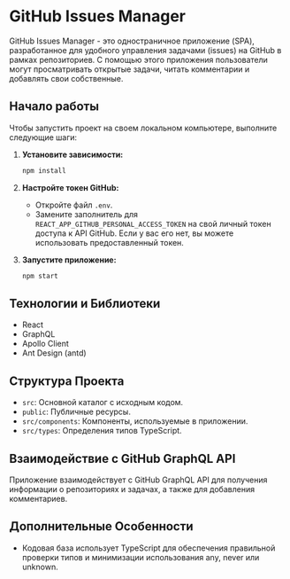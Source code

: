 # GitHub Issues Manager

GitHub Issues Manager - это одностраничное приложение (SPA), разработанное для удобного управления задачами (issues) на GitHub в рамках репозиториев. С помощью этого приложения пользователи могут просматривать открытые задачи, читать комментарии и добавлять свои собственные.

## Начало работы

Чтобы запустить проект на своем локальном компьютере, выполните следующие шаги:

1. **Установите зависимости:**
    ```bash
    npm install
    ```

2. **Настройте токен GitHub:**
    - Откройте файл `.env`.
    - Замените заполнитель для `REACT_APP_GITHUB_PERSONAL_ACCESS_TOKEN` на свой личный токен доступа к API GitHub. 
    Если у вас его нет, вы можете использовать предоставленный токен.

3. **Запустите приложение:**
    ```bash
    npm start
    ```

## Технологии и Библиотеки

- React
- GraphQL
- Apollo Client
- Ant Design (antd)

## Структура Проекта

- `src`: Основной каталог с исходным кодом.
- `public`: Публичные ресурсы.
- `src/components`: Компоненты, используемые в приложении.
- `src/types`: Определения типов TypeScript.

## Взаимодействие с GitHub GraphQL API

Приложение взаимодействует с GitHub GraphQL API для получения информации о репозиториях и задачах, а также для добавления комментариев.

## Дополнительные Особенности

- Кодовая база использует TypeScript для обеспечения правильной проверки типов и минимизации использования any, never или unknown.
